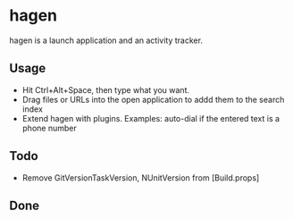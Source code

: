 # hagen

hagen is a launch application and an activity tracker.

## Usage

* Hit Ctrl+Alt+Space, then type what you want. 
* Drag files or URLs into the open application to addd them to the search index
* Extend hagen with plugins. Examples: auto-dial if the entered text is a phone number

## Todo
* Remove GitVersionTaskVersion, NUnitVersion from [Build.props]

## Done